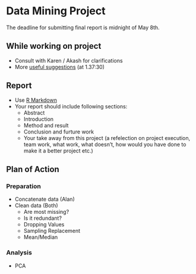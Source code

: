 # Data Mining Project
The deadline for submitting final report is midnight of May 8th.

## While working on project
- Consult with Karen / Akash for clarifications
- More [useful suggestions](http://heinz-video1.andrew.cmu.edu/Mediasite/Play/ac6abac2e85c449a8d7d9b742f8080141d?catalog=b9b6de2b-a99e-407c-8bfd-8c2d51fc7b96) (at 1.37:30)

## Report
- Use [R Markdown](http://rmarkdown.rstudio.com/)
- Your report should include following sections:
	- Abstract
	- Introduction
	- Method and result
	- Conclusion and furture work
	- Your take away from this project (a refelection on project execution, team work, what work, what doesn’t, how would you have done to make it a better project etc.)

## Plan of Action
### Preparation
- Concatenate data (Alan)
- Clean data (Both)
	- Are most missing?
	- Is it redundant?
	- Dropping Values
	- Sampling Replacement
	- Mean/Median

### Analysis
- PCA
